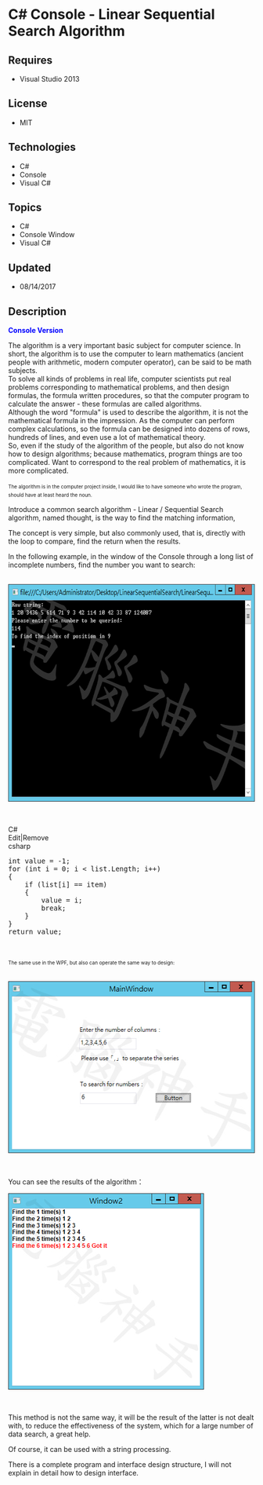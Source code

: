 # C# Console - Linear Sequential Search Algorithm
## Requires
- Visual Studio 2013
## License
- MIT
## Technologies
- C#
- Console
- Visual C#
## Topics
- C#
- Console Window
- Visual C#
## Updated
- 08/14/2017
## Description

<p><span style="color:#0000ff"><strong>Console Version</strong></span></p>
<p>The algorithm is a very important basic subject for computer science. In short, the algorithm is to use the computer to learn mathematics (ancient people with arithmetic, modern computer operator), can be said to be math subjects.<br>
To solve all kinds of problems in real life, computer scientists put real problems corresponding to mathematical problems, and then design formulas, the formula written procedures, so that the computer program to calculate the answer - these formulas are called
 algorithms.<br>
Although the word &quot;formula&quot; is used to describe the algorithm, it is not the mathematical formula in the impression. As the computer can perform complex calculations, so the formula can be designed into dozens of rows, hundreds of lines, and even use a lot
 of mathematical theory.<br>
So, even if the study of the algorithm of the people, but also do not know how to design algorithms; because mathematics, program things are too complicated. Want to correspond to the real problem of mathematics, it is more complicated.</p>
<p><span style="font-size:10px">The algorithm is in the computer project inside, I would like to have someone who wrote the program, should have at least heard the noun.</span></p>
<p>Introduce a common search algorithm - Linear / Sequential Search <span>algorithm</span>, named thought, is the way to find the matching information,</p>
<p>The concept is very simple, but also commonly used, that is, directly with the loop to compare, find the return when the results.</p>
<p>In the following example, in the window of the Console through a long list of incomplete numbers, find the number you want to search:</p>
<p>&nbsp;<img id="176956" src="176956-1.jpg" alt="" width="676" height="443"></p>
<p>&nbsp;</p>
<div class="scriptcode">
<div class="pluginEditHolder" pluginCommand="mceScriptCode">
<div class="title"><span>C#</span></div>
<div class="pluginLinkHolder"><span class="pluginEditHolderLink">Edit</span>|<span class="pluginRemoveHolderLink">Remove</span></div>
<span class="hidden">csharp</span>

<div class="preview">
<pre class="csharp"><span class="cs__keyword">int</span>&nbsp;<span class="cs__keyword">value</span>&nbsp;=&nbsp;-<span class="cs__number">1</span>;&nbsp;
<span class="cs__keyword">for</span>&nbsp;(<span class="cs__keyword">int</span>&nbsp;i&nbsp;=&nbsp;<span class="cs__number">0</span>;&nbsp;i&nbsp;&lt;&nbsp;list.Length;&nbsp;i&#43;&#43;)&nbsp;
{&nbsp;
&nbsp;&nbsp;&nbsp;&nbsp;<span class="cs__keyword">if</span>&nbsp;(list[i]&nbsp;==&nbsp;item)&nbsp;
&nbsp;&nbsp;&nbsp;&nbsp;{&nbsp;
&nbsp;&nbsp;&nbsp;&nbsp;&nbsp;&nbsp;&nbsp;&nbsp;<span class="cs__keyword">value</span>&nbsp;=&nbsp;i;&nbsp;
&nbsp;&nbsp;&nbsp;&nbsp;&nbsp;&nbsp;&nbsp;&nbsp;<span class="cs__keyword">break</span>;&nbsp;
&nbsp;&nbsp;&nbsp;&nbsp;}&nbsp;
}&nbsp;
<span class="cs__keyword">return</span>&nbsp;<span class="cs__keyword">value</span>;</pre>
</div>
</div>
</div>
<p>&nbsp;</p>
<p><span style="font-size:10px">The same use in the WPF, but also can operate the same way to design:</span></p>
<p>&nbsp;<img id="176957" src="176957-2.jpg" alt="" width="525" height="350"></p>
<p>&nbsp;</p>
<p>You can see the results of the algorithm：</p>
<p><img id="176958" src="176958-3.jpg" alt="" width="400" height="400"></p>
<p>&nbsp;</p>
<p>This method is not the same way, it will be the result of the latter is not dealt with, to reduce the effectiveness of the system, which for a large number of data search, a great help.</p>
<p>Of course, it can be used with a string processing.</p>
<p>There is a complete program and interface design structure, I will not explain in detail how to design interface.</p>
